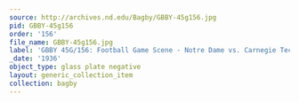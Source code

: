 ```yaml
---
source: http://archives.nd.edu/Bagby/GBBY-45g156.jpg
pid: GBBY-45g156
order: '156'
file_name: GBBY-45g156.jpg
label: 'GBBY 45G/156: Football Game Scene - Notre Dame vs. Carnegie Tech - 1936'
_date: '1936'
object_type: glass plate negative
layout: generic_collection_item
collection: bagby
---
```

